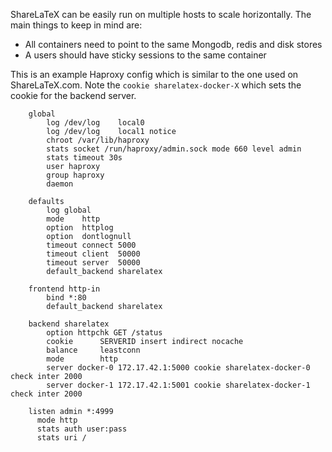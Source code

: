 ShareLaTeX can be easily run on multiple hosts to scale horizontally. The main things to keep in mind are:

* All containers need to point to the same Mongodb, redis and disk stores
* A users should have sticky sessions to the same container

    
This is an example Haproxy config which is similar to the one used on ShareLaTeX.com. Note the  `cookie sharelatex-docker-X` which sets the cookie for the backend server.


        global
            log /dev/log    local0
            log /dev/log    local1 notice
            chroot /var/lib/haproxy
            stats socket /run/haproxy/admin.sock mode 660 level admin
            stats timeout 30s
            user haproxy
            group haproxy
            daemon

        defaults
            log global
            mode    http
            option  httplog
            option  dontlognull
            timeout connect 5000
            timeout client  50000
            timeout server  50000
            default_backend sharelatex

        frontend http-in
            bind *:80
            default_backend sharelatex

        backend sharelatex
            option httpchk GET /status
            cookie      SERVERID insert indirect nocache
            balance     leastconn
            mode        http
            server docker-0 172.17.42.1:5000 cookie sharelatex-docker-0 check inter 2000
            server docker-1 172.17.42.1:5001 cookie sharelatex-docker-1 check inter 2000

        listen admin *:4999
          mode http
          stats auth user:pass
          stats uri /